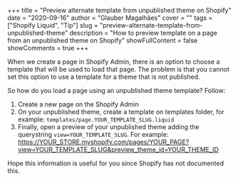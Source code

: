 +++
title = "Preview alternate template from unpublished theme on Shopify"
date = "2020-09-16"
author = "Glauber Magalhães"
cover = ""
tags = ["Shopify Liquid", "Tip"]
slug = "preview-alternate-template-from-unpublished-theme"
description = "How to preview template on a page from an unpublished theme on Shopify"
showFullContent = false
showComments = true
+++


When we create a page in Shopify Admin, there is an option to choose a template that will be used to load that page.
The problem is that you cannot set this option to use a template for a theme that is not published.

So how do you load a page using an unpublished theme template? Follow:


1. Create a new page on the Shopify Admin
1. On your unpublished theme, create a template on templates folder, for example: `templates/page.YOUR_TEMPLATE_SLUG.liquid`
1. Finally, open a preview of your unpublished theme adding the querystring `view=YOUR_TEMPLATE_SLUG`. For example: https://YOUR_STORE.myshopify.com/pages/YOUR_PAGE?view=YOUR_TEMPLATE_SLUG&preview_theme_id=YOUR_THEME_ID


Hope this information is useful for you since Shopify has not documented this.
